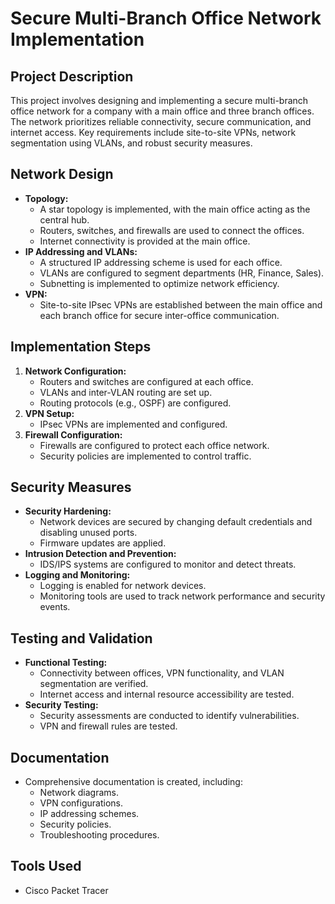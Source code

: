 # Secure Multi-Branch Office Network Implementation

## Project Description

This project involves designing and implementing a secure multi-branch office network for a company with a main office and three branch offices. The network prioritizes reliable connectivity, secure communication, and internet access. Key requirements include site-to-site VPNs, network segmentation using VLANs, and robust security measures.

## Network Design

* **Topology:**
    * A star topology is implemented, with the main office acting as the central hub.
    * Routers, switches, and firewalls are used to connect the offices.
    * Internet connectivity is provided at the main office.
* **IP Addressing and VLANs:**
    * A structured IP addressing scheme is used for each office.
    * VLANs are configured to segment departments (HR, Finance, Sales).
    * Subnetting is implemented to optimize network efficiency.
* **VPN:**
    * Site-to-site IPsec VPNs are established between the main office and each branch office for secure inter-office communication.

## Implementation Steps

1.  **Network Configuration:**
    * Routers and switches are configured at each office.
    * VLANs and inter-VLAN routing are set up.
    * Routing protocols (e.g., OSPF) are configured.
2.  **VPN Setup:**
    * IPsec VPNs are implemented and configured.
3.  **Firewall Configuration:**
    * Firewalls are configured to protect each office network.
    * Security policies are implemented to control traffic.

## Security Measures

* **Security Hardening:**
    * Network devices are secured by changing default credentials and disabling unused ports.
    * Firmware updates are applied.
* **Intrusion Detection and Prevention:**
    * IDS/IPS systems are configured to monitor and detect threats.
* **Logging and Monitoring:**
    * Logging is enabled for network devices.
    * Monitoring tools are used to track network performance and security events.

## Testing and Validation

* **Functional Testing:**
    * Connectivity between offices, VPN functionality, and VLAN segmentation are verified.
    * Internet access and internal resource accessibility are tested.
* **Security Testing:**
    * Security assessments are conducted to identify vulnerabilities.
    * VPN and firewall rules are tested.

## Documentation

* Comprehensive documentation is created, including:
    * Network diagrams.
    * VPN configurations.
    * IP addressing schemes.
    * Security policies.
    * Troubleshooting procedures.

## Tools Used

* Cisco Packet Tracer
